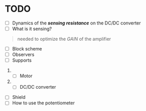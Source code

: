 # TODO

- [ ] Dynamics of the __*sensing resistance*__ on the DC/DC converter
- [ ] What is it sensing?
> needed to optimize the *GAIN* of the amplifier

- [ ] Block scheme
- [ ] Observers
- [ ] Supports
1. - [ ] Motor
2. - [ ] DC/DC converter
- [ ] Shield
- [ ] How to use the potentiometer